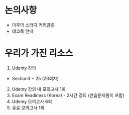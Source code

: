 # 논의사항
- 이후의 스터디 커리큘럼  
- 테코톡 안내

# 우리가 가진 리소스
1. Udemy 강의
  - Section3 ~ 25 (23회차)
2. Udemy 강의 내 모의고사 1회
3. Exam Readiness (Korea) - 2시간 강의 (연습문제풀이 포함)
4. Udemy 모의고사 6회
6. 유료 모의고사 1회